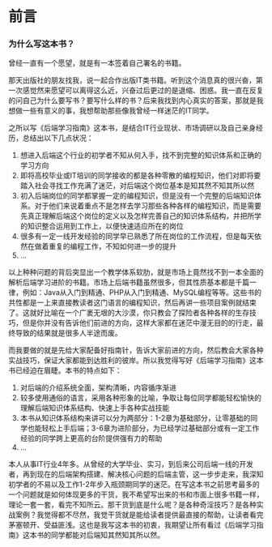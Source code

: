 # 前言

### 为什么写这本书？

曾经一直有一个愿望，就是有一本签着自己署名的书籍。

那天出版社的朋友找我，说一起合作出版IT类书籍。听到这个消息真的很兴奋，第一次感觉然来愿望可以离得这么近，兴奋过后更过的是退缩、困惑。我一直在反复的问自己为什么要写书？要写什么样的书？后来我找到内心真实的答案，那就是我想做一些有意义的事，我想帮助那些像我曾经一样迷茫的IT同学。

之所以写《后端学习指南》这本书，是结合IT行业现状、市场调研以及自己亲身经历，总结出以下几点状况：
1. 想进入后端这个行业的初学者不知从何入手，找不到完整的知识体系和正确的学习方向
2. 即将高校毕业或IT培训的同学接收的都是各种零散的编程知识，他们对即将要踏入社会寻找工作充满了迷茫，对后端这个岗位基本是知其然不知其所以然
3. 初入后端岗位的同学都掌握一定的编程知识，但是没有一个完整的后端知识体系。对于他们来说着重点不是怎样去学习那些各种各样的编程知识，而是需要先真正理解后端这个岗位的定义以及怎样完善自己的知识体系结构，并把所学的知识整合运用到工作上，以便快速适应所在的岗位
4. 很多有一定一线开发经验的同学早已熟悉了所在岗位的工作流程，但是每天依然在做着重复的编程工作，不知如何进一步的提升
5. ...

以上种种问题的背后突显出一个教学体系软肋，就是市场上竟然找不到一本全面的解析后端学习进阶的书籍。市场上后端书籍虽然很多，但其性质基本都是千篇一律，例如：Java从入门到精通、PHP从入门到精通、MySQL编程等等。这些书的共性都是一上来直接教读者这门语言的编程知识，然后再讲一些项目案例就结束了。这就好比喻在一个广袤无垠的大沙漠，你只教会了探险者各种各样的生存技巧，但是你并没有告诉他们前进的方向，这样大家都在迷茫中漫无目的的行走，最终导致的结果就是很多人半途而废。

而我要做的就是先给大家配备好指南针，告诉大家前进的方向，然后教会大家各种实战技巧，保证大家都能到达胜利的彼岸。所以我觉得写好《后端学习指南》这本书已经迫在眉睫。本书的特点如下：
1. 对后端的介绍系统全面，架构清晰，内容循序渐进
2. 较多使用通俗的语言，采用各种形象的比喻，争取让每位同学都能轻松愉快的理解后端知识体系结构、快速上手各种实战技能
3. 本书从知识体系结构来讲可以分为两部分：1-2章为基础部分，让零基础的同学也能轻松上手后端；3-6章为进阶部分，为已经学过基础部分或有一定工作经验的同学跨上更高的台阶提供强有力的帮助
4. ...


本人从事IT行业4年多。从曾经的大学毕业、实习，到后来公司后端一线的开发者，再到现在的后端架构搭建、解决核心问题的后端主管，这一步步走来，我深知初学者的不易以及工作1-2年步入瓶颈期同学的迷茫。在写这本书之前思考最多的一个问题就是如何体现更多的干货，我不希望写出来的书和市面上很多书籍一样，理论一套一套，看完不知所云。那干货到底是什么呢？是各种奇淫技巧？是各种实战案例？我觉得都不尽然，我觉干货就是能给读者提供最直接的帮助，让读者看完茅塞顿开、受益匪浅。这也是我写这本书的初衷，我期望让所有看过《后端学习指南》这本书的同学都能对后端知其然知其所以然。



